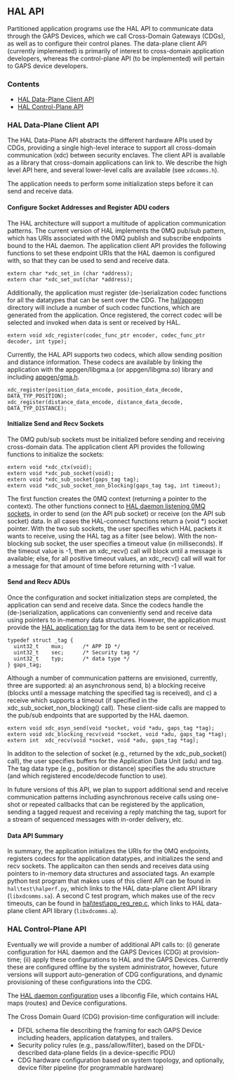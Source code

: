 ## HAL API
Partitioned application programs use the HAL API to communicate data through the GAPS Devices, which we call Cross-Domain Gateways (CDGs), as well as to configure their control planes. The data-plane client API (currently implemented) is primarily of interest to cross-domain application developers, whereas the control-plane API (to be implemented) will pertain to GAPS device developers.

### Contents

- [HAL Data-Plane Client API](#HAL-Data-Plane-Client-API)
- [HAL Control-Plane API](#HAL-Control-Plane-API)

### HAL Data-Plane Client API

The HAL Data-Plane API abstracts the different hardware APIs used by CDGs, providing a single high-level interace to support all cross-domain communication (xdc) between security enclaves. The client API is available as a library that cross-domain applications can link to. We describe the high level API here, and several lower-level calls are available (see `xdcomms.h`).

The application needs to perform some initialization steps before it can send and receive data.

#### Configure Socket Addresses and Register ADU coders
The HAL architecture will support a multitude of application communication patterns. The current version of HAL implements the 0MQ pub/sub pattern, which has URIs associated with the 0MQ publish and subscribe endpoints bound to the HAL daemon. The application client API provides the following functions to set these endpoint URIs that the HAL daemon is configured with, so that they can be used to send and receive data.

```
extern char *xdc_set_in (char *address);
extern char *xdc_set_out(char *address);
```

Additionally, the application must register (de-)serialization codec functions for all the datatypes that can be sent over the CDG. The [hal/appgen](../appgen/) directory will include a number of such codec functions, which are generated from the application. Once registered, the correct codec will be selected and invoked when data is sent or received by HAL.

```
extern void xdc_register(codec_func_ptr encoder, codec_func_ptr decoder, int type);
```

Currently, the HAL API supports two codecs, which allow sending position and distance information. These codecs are available by linking the application with the appgen/libgma.a (or appgen/libgma.so) library and including [appgen/gma.h](../appgen/gma.h).
```
xdc_register(position_data_encode, position_data_decode, DATA_TYP_POSITION);
xdc_register(distance_data_encode, distance_data_decode, DATA_TYP_DISTANCE);
```
#### Initialize Send and Recv Sockets
The 0MQ pub/sub sockets must be initialized before sending and receiving cross-domain data. The application client API provides the following functions to initialize the sockets:

```
extern void *xdc_ctx(void);
extern void *xdc_pub_socket(void);
extern void *xdc_sub_socket(gaps_tag tag);
extern void *xdc_sub_socket_non_blocking(gaps_tag tag, int timeout);
```

The first function creates the 0MQ context (returning a pointer to the context). The other functions connect to [HAL daemon listening 0MQ sockets](../daemon#hal-interfaces), in order to send (on the API pub socket) or receive (on the API sub socket) data. In all cases the HAL-connect functions return a (void *) socket pointer. With the two sub sockets, the user specifies which HAL packets it wants to receive, using the HAL tag as a filter (see below). With the non-blocking sub socket, the user specifies a timeout value (in milliseconds). If the timeout value is -1, then an xdc_recv() call will block until a message is available; else, for all positive timeout values, an xdc_recv() call will wait for a message for that amount of time before returning with -1 value.


#### Send and Recv ADUs
Once the configuration and socket initialization steps are completed, the application can send and receive data. Since the codecs handle the (de-)serialization, applications can conveniently send and receive data using pointers to in-memory data structures. However, the application must provide the [HAL application tag](../daemon#hal-tag) for the data item to be sent or received.

```
typedef struct _tag {
  uint32_t    mux;      /* APP ID */
  uint32_t    sec;      /* Security tag */
  uint32_t    typ;      /* data type */
} gaps_tag;
```

Although a number of communication patterns are envisioned, currently,  three are supported: a) an asynchronous send, b) a blocking receive (blocks until a message matching the specified tag is received), and c) a receive which supports a timeout (if specified in the xdc_sub_socket_non_blocking() call). These client-side calls are mapped to the pub/sub endpoints that are supported by the HAL daemon.

```
extern void xdc_asyn_send(void *socket, void *adu, gaps_tag *tag);
extern void xdc_blocking_recv(void *socket, void *adu, gaps_tag *tag);
extern int  xdc_recv(void *socket, void *adu, gaps_tag *tag);
```

In additon to the selection of socket (e.g., returned by the xdc_pub_socket() call), the user specifies buffers for the Application Data Unit (adu) and tag. The tag data type (e.g., position or distance) specifies the adu structure (and which registered encode/decode function to use).

In future versions of this API, we plan to support additional send and receive communication patterns including asynchronous receive calls using one-shot or repeated callbacks that can be registered by the application, sending a tagged request and receiving a reply matching the tag, suport for a stream of sequenced messages with in-order delivery, etc.

#### Data API Summary

In summary, the application initializes the URIs for the 0MQ endpoints, registers codecs for the application datatypes, and initializes the send and recv sockets. The applicaiton can then sends and receives data using pointers to in-memory data structures and associated tags. An example python test program that makes uses of this client API can be found in `hal\test\halperf.py`, which links to the HAL data-plane client API library (`libxdcomms.sa`). A second C test program, which makes use of the recv timeouts,  can be found in [hal\test\app_req_rep.c](../test/app_req_rep.c), which links to HAL data-plane client API library (`libxdcomms.a`).

### HAL Control-Plane API

Eventually we will provide a number of additional API calls to: (i) generate configuration for HAL daemon and the GAPS Devices (CDG) at provision-time; (ii) apply these configurations to HAL and the GAPS Devices. Currently these are configured offline by the system administrator, however, future versions will support auto-generation of CDG configurations, and dynamic provisioning of these configurations into the CDG. 

The [HAL daemon configuration](../daemon#HAL-Configuration) uses a libconfig File, which contains HAL maps (routes) and Device configurations.

The Cross Domain Guard (CDG) provision-time configuration will include:
* DFDL schema file describing the framing for each GAPS Device including headers, application datatypes, and trailers.
* Security policy rules (e.g., pass/allow/filter), based on the DFDL-described data-plane fields (in a device-specific PDU)
* CDG hardware configuration based on system topology, and optionally, device filter pipeline (for programmable hardware)
